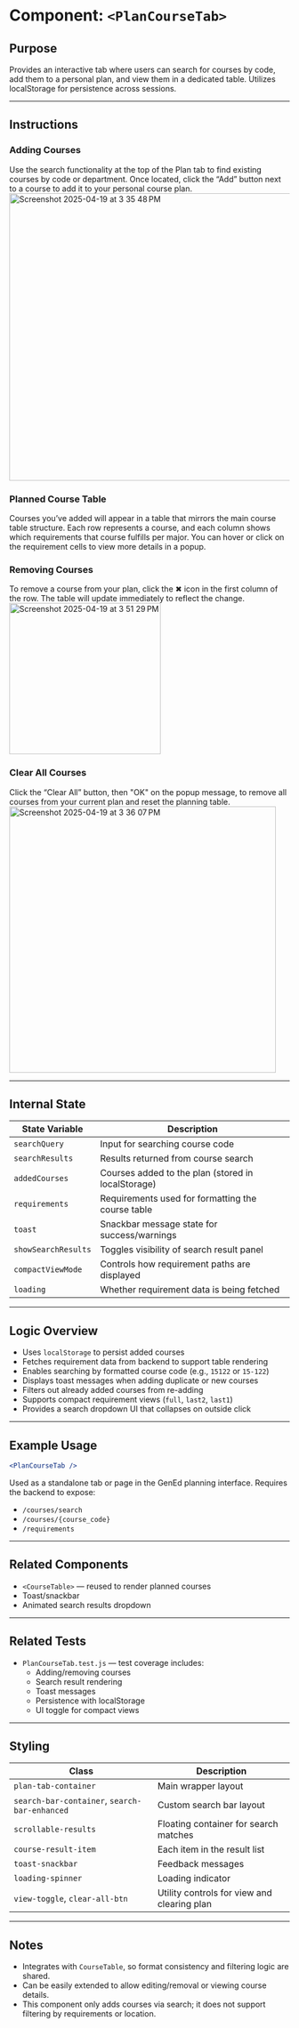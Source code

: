 # Component: `<PlanCourseTab>`

## Purpose

Provides an interactive tab where users can search for courses by code, add them to a personal plan, and view them in a dedicated table. Utilizes localStorage for persistence across sessions.

---
## Instructions
### Adding Courses
Use the search functionality at the top of the Plan tab to find existing courses by code or department. Once located, click the “Add” button next to a course to add it to your personal course plan. <br>
<img width="517" alt="Screenshot 2025-04-19 at 3 35 48 PM" src="https://github.com/user-attachments/assets/bd783fca-986e-4cea-b319-44355d4f24fa" />


### Planned Course Table
Courses you’ve added will appear in a table that mirrors the main course table structure. Each row represents a course, and each column shows which requirements that course fulfills per major. You can hover or click on the requirement cells to view more details in a popup.

### Removing Courses
To remove a course from your plan, click the ✖ icon in the first column of the row. The table will update immediately to reflect the change. <br>
<img width="272" alt="Screenshot 2025-04-19 at 3 51 29 PM" src="https://github.com/user-attachments/assets/075a3a36-7f81-4c44-a04d-143cb084e9ce" />

### Clear All Courses
Click the “Clear All” button, then "OK" on the popup message, to remove all courses from your current plan and reset the planning table. 
<img width="479" alt="Screenshot 2025-04-19 at 3 36 07 PM" src="https://github.com/user-attachments/assets/e2830b8f-36bd-41c7-bf66-4e517e247b43" />


---

## Internal State

| State Variable      | Description |
|---------------------|-------------|
| `searchQuery`       | Input for searching course code |
| `searchResults`     | Results returned from course search |
| `addedCourses`      | Courses added to the plan (stored in localStorage) |
| `requirements`      | Requirements used for formatting the course table |
| `toast`             | Snackbar message state for success/warnings |
| `showSearchResults` | Toggles visibility of search result panel |
| `compactViewMode`   | Controls how requirement paths are displayed |
| `loading`           | Whether requirement data is being fetched |

---

## Logic Overview

- Uses `localStorage` to persist added courses
- Fetches requirement data from backend to support table rendering
- Enables searching by formatted course code (e.g., `15122` or `15-122`)
- Displays toast messages when adding duplicate or new courses
- Filters out already added courses from re-adding
- Supports compact requirement views (`full`, `last2`, `last1`)
- Provides a search dropdown UI that collapses on outside click

---

## Example Usage

```jsx
<PlanCourseTab />
```

Used as a standalone tab or page in the GenEd planning interface. Requires the backend to expose:
- `/courses/search`
- `/courses/{course_code}`
- `/requirements`

---

## Related Components

- `<CourseTable>` — reused to render planned courses
- Toast/snackbar
- Animated search results dropdown

---

## Related Tests

- `PlanCourseTab.test.js` — test coverage includes:
  - Adding/removing courses
  - Search result rendering
  - Toast messages
  - Persistence with localStorage
  - UI toggle for compact views

---

## Styling

| Class | Description |
|-------|-------------|
| `plan-tab-container` | Main wrapper layout |
| `search-bar-container`, `search-bar-enhanced` | Custom search bar layout |
| `scrollable-results` | Floating container for search matches |
| `course-result-item` | Each item in the result list |
| `toast-snackbar` | Feedback messages |
| `loading-spinner` | Loading indicator |
| `view-toggle`, `clear-all-btn` | Utility controls for view and clearing plan |

---

## Notes

- Integrates with `CourseTable`, so format consistency and filtering logic are shared.
- Can be easily extended to allow editing/removal or viewing course details.
- This component only adds courses via search; it does not support filtering by requirements or location.
